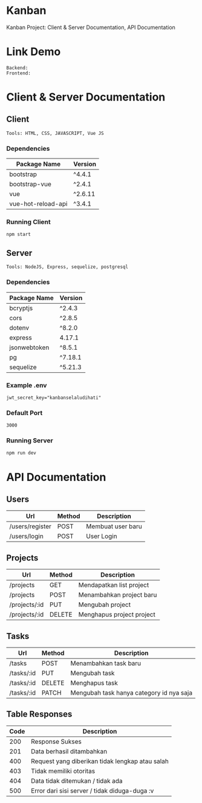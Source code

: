 # Kanban 

Kanban Project: Client & Server Documentation, API Documentation

# Link Demo
    Backend: 
    Frontend: 


# Client & Server Documentation

## Client

    Tools: HTML, CSS, JAVASCRIPT, Vue JS

### Dependencies 
|   Package Name                |   Version     |
| ---------------               | ------------  |
|  bootstrap                    | ^4.4.1        |
|  bootstrap-vue                | ^2.4.1        |
|  vue                          | ^2.6.11       |
|  vue-hot-reload-api           | ^3.4.1        |


### Running Client

    npm start


## Server

    Tools: NodeJS, Express, sequelize, postgresql

### Dependencies 
|   Package Name    |   Version     |
| ---------------   | ------------  |
|  bcryptjs         | ^2.4.3        |
|  cors             | ^2.8.5        |
|  dotenv           | ^8.2.0        |
|  express          | 4.17.1        |
|  jsonwebtoken     | ^8.5.1        |
|  pg               | ^7.18.1       |
|  sequelize        | ^5.21.3       |



### Example .env

    jwt_secret_key="kanbanselaludihati"


### Default Port

    3000

### Running Server

    npm run dev


# API Documentation

## Users 

| Url                   | Method    |   Description |
| -----------------     | --------- | ------------- |
| /users/register       | POST      | Membuat user baru
| /users/login          | POST      | User Login

## Projects 

| Url                   | Method    |   Description |
| -----------------     | --------- | ------------- |
| /projects             | GET       | Mendapatkan list project
| /projects             | POST      | Menambahkan project baru
| /projects/:id         | PUT       | Mengubah project
| /projects/:id         | DELETE    | Menghapus project project

## Tasks 

| Url                   | Method    |   Description |
| -----------------     | --------- | ------------- |
| /tasks                | POST      | Menambahkan task baru
| /tasks/:id            | PUT       | Mengubah task
| /tasks/:id            | DELETE    | Menghapus task
| /tasks/:id            | PATCH     | Mengubah task hanya category id nya saja


## Table Responses

| Code   | Description    | 
| -------------     | ------------- |
| 200     | Response Sukses      | 
| 201     | Data berhasil ditambahkan      | 
| 400     | Request yang diberikan tidak lengkap atau salah      | 
| 403     | Tidak memiliki otoritas      | 
| 404     | Data tidak ditemukan / tidak ada      | 
| 500     | Error dari sisi server / tidak diduga-duga :v      | 